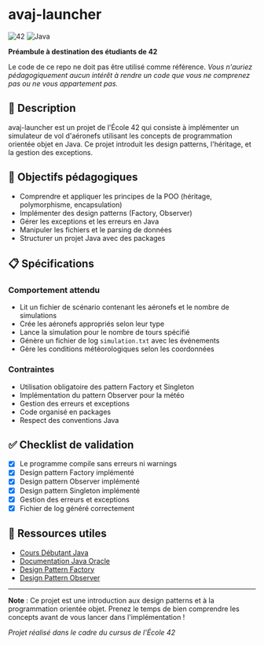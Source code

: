# avaj-launcher

![42](https://img.shields.io/badge/École-42-000000?style=flat-square&logo=42&logoColor=white)
![Java](https://img.shields.io/badge/Language-Java-orange?style=flat-square&logo=java)

**Préambule à destination des étudiants de 42**

Le code de ce repo ne doit pas être utilisé comme référence.
*Vous n'auriez pédagogiquement aucun intérêt à rendre un code que vous ne comprenez pas ou ne vous appartement pas.*

## 📖 Description

avaj-launcher est un projet de l'École 42 qui consiste à implémenter un simulateur de vol d'aéronefs utilisant les concepts de programmation orientée objet en Java. Ce projet introduit les design patterns, l'héritage, et la gestion des exceptions.

## 🎯 Objectifs pédagogiques

- Comprendre et appliquer les principes de la POO (héritage, polymorphisme, encapsulation)
- Implémenter des design patterns (Factory, Observer)
- Gérer les exceptions et les erreurs en Java
- Manipuler les fichiers et le parsing de données
- Structurer un projet Java avec des packages

## 📋 Spécifications

### Comportement attendu
- Lit un fichier de scénario contenant les aéronefs et le nombre de simulations
- Crée les aéronefs appropriés selon leur type
- Lance la simulation pour le nombre de tours spécifié
- Génère un fichier de log `simulation.txt` avec les événements
- Gère les conditions météorologiques selon les coordonnées

### Contraintes
- Utilisation obligatoire des pattern Factory et Singleton
- Implémentation du pattern Observer pour la météo
- Gestion des erreurs et exceptions
- Code organisé en packages
- Respect des conventions Java

## ✅ Checklist de validation

- [X] Le programme compile sans erreurs ni warnings
- [X] Design pattern Factory implémenté
- [X] Design pattern Observer implémenté
- [X] Design pattern Singleton implémenté
- [X] Gestion des erreurs et exceptions
- [X] Fichier de log généré correctement

## 📖 Ressources utiles

- [Cours Débutant Java](https://openclassrooms.com/en/courses/6173501-apprenez-a-programmer-en-java?archived-source=26832)
- [Documentation Java Oracle](https://docs.oracle.com/javase/tutorial/tutorialLearningPaths.html)
- [Design Pattern Factory](https://www.geeksforgeeks.org/factory-method-design-pattern-in-java/)
- [Design Pattern Observer](https://www.geeksforgeeks.org/observer-pattern-set-1-introduction/)

---

**Note** : Ce projet est une introduction aux design patterns et à la programmation orientée objet. Prenez le temps de bien comprendre les concepts avant de vous lancer dans l'implémentation !

*Projet réalisé dans le cadre du cursus de l'École 42*  
